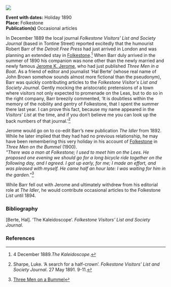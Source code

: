 <a href="https://dev.visual-essays.app"><img src="https://dev-visual-essays.netlify.app/images/ve-button.png"></a> <param ve-config title="Robert Barr (1849-1912)" author="Professor Carolyn Oulton" layout="vtl" banner="https://upload.wikimedia.org/wikipedia/commons/8/8b/Churchill_Avenue%2C_Folkestone_in_1988_-_geograph.org.uk_-_1831285.jpg">

<param ve-entity eid="Q375314" aliases="Folkestone">
<param ve-entity eid="Q106436094" aliases="Tontine Street">

**Event with dates:** Holiday 1890   
**Place:** Folkestone  
**Publication(s)** Occasional articles   
<param ve-image url="https://upload.wikimedia.org/wikipedia/commons/8/85/Robert_Barr.jpg" label="Robert Barr.jpg" attribution="From Wikimedia Commons, the free media repository">

In December 1889 the local journal _Folkestone Visitors’ List and Society Journal_ (based in Tontine Street) reported excitedly that the humourist Robert Barr of the _Detroit Free Press_ had just arrived in London and was planning an extended stay in [Folkestone](/19c/19c-folkestone).[^ref1]  When Barr duly arrived in the summer of 1890 his companion was none other than the newly married and newly famous [Jerome K. Jerome](/19c/19c-jerome-biography), who had just published _Three Men in a Boat_. As a friend of editor and journalist ‘Hal Berte’ (whose real name of John Brown somehow sounds almost more fictional than the pseudonym), Barr was quickly contributing articles to the _Folkestone Visitor's List and Society Journal_. Gently mocking the aristocratic pretensions of a town where visitors not only expected to promenade on the Leas, but to do so in the right company, Barr breezily commented, ‘It is doubtless within the memory of the nobility and gentry of Folkestone, that I spent the summer there last year. I can prove this fact, because my name appeared in the _Visitors’ List_ at the time, and if you don’t believe me you can look up the back numbers of that journal.’[^ref2]  
<param ve-map primary center="Q106436094" zoom="15">
<param ve-image url="https://upload.wikimedia.org/wikipedia/commons/5/5d/View_along_Tontine_Street%2C_Folkestone_-_geograph.org.uk_-_1579075.jpg" label="View along Tontine Street, Folkestone - geograph.org.uk - 1579075.jpg" attribution="Nick Smith / View along Tontine Street, Folkestone">

Jerome would go on to co-edit Barr’s new publication _The Idler_ from 1892. While he later implied that they had had no previous relationship, he may have been remembering this very holiday in his account of [Folkestone](/19c/19c-folkestone) in _Three Men on the Bummel_ (1900).   
_"There was a man at Folkestone; I used to meet him on the Lees.  He proposed one evening we should go for a long bicycle ride together on the following day, and I agreed.  I got up early, for me; I made an effort, and was pleased with myself.  He came half an hour late: I was waiting for him in the garden."_[^ref3]
<param ve-image url="https://upload.wikimedia.org/wikipedia/commons/f/f3/The_Lees_-i.e.%2C_Leas-%2C_Folkestone%2C_England-LCCN2002696746.jpg" label="The Leas, Folkestone" attribution="Photochrom Print Collection, Public domain, via Wikimedia Commons">

While Barr fell out with Jerome and ultimately withdrew from his editorial role at _The Idler_, he would contribute occasional articles to the Folkestone _List_ until 1894.
<param ve-image url="https://upload.wikimedia.org/wikipedia/commons/a/ab/Jerome_Three_Men_in_a_Boat_First_edition_1889.jpg" label="Jerome Three Men in a Boat First edition 1889.jpg" attribution="ReijiYamashina777, CC BY-SA 4.0, via Wikimedia Commons">

### Bibliography

[Berte, Hal]. ‘The Kaleidoscope’. _Folkestone Visitors’ List and Society Journal_. 

### References
[^ref1]: 4 December 1889._The Kaleidoscope_.
[^ref2]: Sharpe, Luke. ‘A search for a half-crown’. _Folkestone Visitors’ List and Society Journal_. 27 May 1891. 9-11.
[^ref3]: [Three Men on a Bummel](https://www.gutenberg.org/files/2183/2183-h/2183-h.htm)

